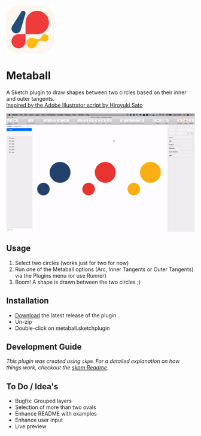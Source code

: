 <img height="128" width="128" src="https://github.com/mheesakkers/sketch-plugin-metaball/blob/master/assets/icon-rounded.png">

# Metaball

A Sketch plugin to draw shapes between two circles based on their inner and outer tangents.  
[Inspired by the Adobe Illustrator script by Hiroyuki Sato](http://shspage.com/aijs/en/#metaball)

<img src="https://github.com/mheesakkers/sketch-plugin-metaball/blob/master/assets/screengrab.gif?raw=true" alt="img" style="max-width:100%;">

## Usage
1. Select two circles (works just for two for now)
2. Run one of the Metaball options (Arc, Inner Tangents or Outer Tangents) via the Plugins menu (or use Runner)
3. Boom! A shape is drawn between the two circles ;)


## Installation

- [Download](../../releases/latest/download/metaball.sketchplugin.zip) the latest release of the plugin
- Un-zip
- Double-click on metaball.sketchplugin

## Development Guide

_This plugin was created using `skpm`. For a detailed explanation on how things work, checkout the [skpm Readme](https://github.com/skpm/skpm/blob/master/README.md)._

## To Do / Idea's

- Bugfix: Grouped layers
- Selection of more than two ovals
- Enhance README with examples
- Enhance user input
- Live preview